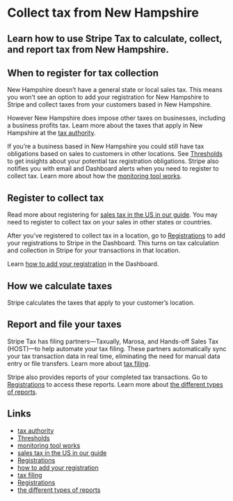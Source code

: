 # Collect tax from New Hampshire

## Learn how to use Stripe Tax to calculate, collect, and report tax from New Hampshire.

## When to register for tax collection

New Hampshire doesn’t have a general state or local sales tax. This means you
won’t see an option to add your registration for New Hampshire to Stripe and
collect taxes from your customers based in New Hampshire.

However New Hampshire does impose other taxes on businesses, including a
business profits tax. Learn more about the taxes that apply in New Hampshire at
the [tax authority](https://www.revenue.nh.gov/assistance/tax-overview.htm).

If you’re a business based in New Hampshire you could still have tax obligations
based on sales to customers in other locations. See
[Thresholds](https://dashboard.stripe.com/tax/thresholds) to get insights about
your potential tax registration obligations. Stripe also notifies you with email
and Dashboard alerts when you need to register to collect tax. Learn more about
how the [monitoring tool works](https://docs.stripe.com/tax/monitoring).

## Register to collect tax

Read more about registering for [sales tax in the US in our
guide](https://stripe.com/guides/sales-tax-registration-process-us). You may
need to register to collect tax on your sales in other states or countries.

After you’ve registered to collect tax in a location, go to
[Registrations](https://dashboard.stripe.com/tax/registrations?location=us-nh)
to add your registrations to Stripe in the Dashboard. This turns on tax
calculation and collection in Stripe for your transactions in that location.

Learn [how to add your
registration](https://docs.stripe.com/tax/registering#track-your-registrations-in-the-tax-dashboard)
in the Dashboard.

## How we calculate taxes

Stripe calculates the taxes that apply to your customer’s location.

## Report and file your taxes

Stripe Tax has filing partners—Taxually, Marosa, and Hands-off Sales Tax
(HOST)—to help automate your tax filing. These partners automatically sync your
tax transaction data in real time, eliminating the need for manual data entry or
file transfers. Learn more about [tax
filing](https://docs.stripe.com/tax/filing).

Stripe also provides reports of your completed tax transactions. Go to
[Registrations](https://dashboard.stripe.com/tax/registrations) to access these
reports. Learn more about [the different types of
reports](https://docs.stripe.com/tax/reports).

## Links

- [tax authority](https://www.revenue.nh.gov/assistance/tax-overview.htm)
- [Thresholds](https://dashboard.stripe.com/tax/thresholds)
- [monitoring tool works](https://docs.stripe.com/tax/monitoring)
- [sales tax in the US in our
guide](https://stripe.com/guides/sales-tax-registration-process-us)
- [Registrations](https://dashboard.stripe.com/tax/registrations?location=us-nh)
- [how to add your
registration](https://docs.stripe.com/tax/registering#track-your-registrations-in-the-tax-dashboard)
- [tax filing](https://docs.stripe.com/tax/filing)
- [Registrations](https://dashboard.stripe.com/tax/registrations)
- [the different types of reports](https://docs.stripe.com/tax/reports)